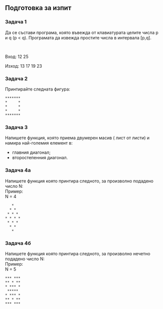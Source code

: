 ## Подготовка за изпит

### Задача 1
Да се състави програма, която въвежда от клавиатурата целите числа p и q (p < q). 
Програмата да извежда простите числа в интервала [p,q].

<br>

Вход: 12 25
<br>

Изход: 13 17 19 23

### Задача 2
Принтирайте следната фигура:
```
*******
*     *
*     *
*     *
*******
```

### Задача 3
Напишете функция, която приема двумерен масив ( лист от листи) и намира най-големия елемент в:
 - главния диагонал;
 - второстепенния диагонал.

### Задача 4а
Напишете функция която принтира следното, за произволно подадено число N:
<br>
Пример:
<br>
N = 4
<br>
```
   *
  * *
 * * *
* * * *
 * * *
  * *
   *
```

### Задача 4б
Напишете функция която принтира следното, за произволно нечетно подадено число N:
<br>
Пример:
<br>
N = 5
<br>
```
*** ***
** * **
* *** * 
 *****
* *** *
** * **
*** ***
```